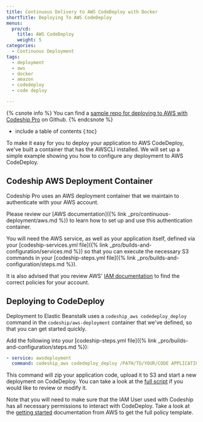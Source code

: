 ```yaml
---
title: Continuous Delivery to AWS CodeDeploy with Docker
shortTitle: Deploying To AWS CodeDeploy
menus:
  pro/cd:
    title: AWS CodeDeploy
    weight: 5
categories:
  - Continuous Deployment
tags:
  - deployment
  - aws
  - docker
  - amazon
  - codedeploy
  - code deploy

---
```


{% csnote info %}
You can find a [sample repo for deploying to AWS with Codeship Pro](https://github.com/codeship-library/aws-utilities) on Github.
{% endcsnote %}

* include a table of contents
{:toc}

To make it easy for you to deploy your application to AWS CodeDeploy, we've built a container that has the AWSCLI installed. We will set up a simple example showing you how to configure any deployment to AWS CodeDeploy.

## Codeship AWS Deployment Container

Codeship Pro uses an AWS deployment container that we maintain to authenticate with your AWS account.

Please review our [AWS documentation]({% link _pro/continuous-deployment/aws.md %}) to learn how to set up and use this authentication container.

You will need the AWS service, as well as your application itself, defined via your [codeship-services.yml file]({% link _pro/builds-and-configuration/services.md %}) so that you can execute the necessary S3 commands in your [codeship-steps.yml file]({% link _pro/builds-and-configuration/steps.md %}).

It is also advised that you review AWS' [IAM documentation](http://docs.aws.amazon.com/IAM/latest/UserGuide/introduction_access-management.html) to find the correct policies for your account.

## Deploying to CodeDeploy

Deployment to Elastic Beanstalk uses a `codeship_aws codedeploy_deploy` command in the `codeship/aws-deployment` container that we've defined, so that you can get started quickly.

Add the following into your [codeship-steps.yml file]({% link _pro/builds-and-configuration/steps.md %}):

```yaml
- service: awsdeployment
  command: codeship_aws codedeploy_deploy /PATH/TO/YOUR/CODE APPLICATION_NAME DEPLOYMENT_GROUP_NAME S3_BUCKET_NAME
```

This command will zip your application code, upload it to S3 and start a new deployment on CodeDeploy. You can take a look at the [full script](https://github.com/codeship-library/aws-utilities/blob/master/deployment/scripts/codeship_aws_codedeploy_deploy) if you would like to review or modify it.

Note that you will need to make sure that the IAM User used with Codeship has all necessary permissions to interact with CodeDeploy. Take a look at the [getting started](http://docs.aws.amazon.com/codedeploy/latest/userguide/getting-started-setup.html) documentation from AWS to get the full policy template.
